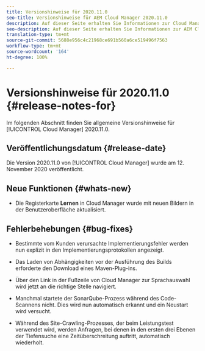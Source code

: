 ```yaml
---
title: Versionshinweise für 2020.11.0
seo-title: Versionshinweise für AEM Cloud Manager 2020.11.0
description: Auf dieser Seite erhalten Sie Informationen zur Cloud Manager-Version 2020.11.0.
seo-description: Auf dieser Seite erhalten Sie Informationen zur AEM Cloud Manager-Version 2020.11.0.
translation-type: tm+mt
source-git-commit: 5688e956c4c21968ce691b560a6ce519496f7563
workflow-type: tm+mt
source-wordcount: '164'
ht-degree: 100%

---
```


# Versionshinweise für 2020.11.0 {#release-notes-for}

Im folgenden Abschnitt finden Sie allgemeine Versionshinweise für [!UICONTROL Cloud Manager] 2020.11.0.

## Veröffentlichungsdatum {#release-date}

Die Version 2020.11.0 von [!UICONTROL Cloud Manager] wurde am 12. November 2020 veröffentlicht.

## Neue Funktionen {#whats-new}

* Die Registerkarte **Lernen** in Cloud Manager wurde mit neuen Bildern in der Benutzeroberfläche aktualisiert.

## Fehlerbehebungen {#bug-fixes}

* Bestimmte vom Kunden verursachte Implementierungsfehler werden nun explizit in den Implementierungsprotokollen angezeigt.

* Das Laden von Abhängigkeiten vor der Ausführung des Builds erforderte den Download eines Maven-Plug-ins.

* Über den Link in der Fußzeile von Cloud Manager zur Sprachauswahl wird jetzt an die richtige Stelle navigiert.

* Manchmal startete der SonarQube-Prozess während des Code-Scannens nicht. Dies wird nun automatisch erkannt und ein Neustart wird versucht.

* Während des Site-Crawling-Prozesses, der beim Leistungstest verwendet wird, werden Anfragen, bei denen in den ersten drei Ebenen der Tiefensuche eine Zeitüberschreitung auftritt, automatisch wiederholt.